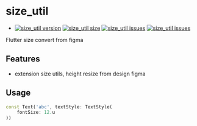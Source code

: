 # size_util

* [![size_util version](https://img.shields.io/pub/v/size_util?label=size_util)](https://pub.dev/packages/size_util)
[![size_util size](https://img.shields.io/github/repo-size/ho-doan/size_util)](https://github.com/ho-doan/size_util)
[![size_util issues](https://img.shields.io/github/issues/ho-doan/size_util)](https://github.com/ho-doan/size_util)
[![size_util issues](https://img.shields.io/pub/likes/size_util)](https://github.com/ho-doan/size_util)

Flutter size convert from figma

## Features

- extension size utils, height resize from design figma


## Usage

```dart
const Text('abc', textStyle: TextStyle(
    fontSize: 12.u
))
```
